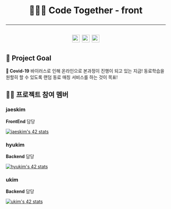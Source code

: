 <h1 align="center">🏃🏻‍♂️ Code Together - front</>

---

<div algin="center">
	<img alt="JavaScript" src="https://img.shields.io/badge/javascript%20-%23323330.svg?&style=for-the-badge&logo=javascript&logoColor=%23F7DF1E" height="24px"/>
	<img alt="React" src="https://img.shields.io/badge/react%20-%2320232a.svg?&style=for-the-badge&logo=react&logoColor=%2361DAFB" height="24px"/>
	<img alt="TailwindCSS" src="https://img.shields.io/badge/tailwindcss%20-%2338B2AC.svg?&style=for-the-badge&logo=tailwind-css&logoColor=white" height="24px"/>
</div>

## 🚩 Project Goal

**🦠 Covid-19** 바이러스로 인해 온라인으로 본과정이 진행이 되고 있는 지금! 동료학습을 원할히 할 수 있도록 랜덤 동료 매칭 서비스를 하는 것이 목표!

## 🧑‍💻 프로젝트 참여 멤버

### jaeskim

**FrontEnd** 담당

[![jaeskim's 42 stats](https://badge42.herokuapp.com/api/stats/jaeskim)](https://github.com/JaeSeoKim/badge42)

### hyukim

**Backend** 담당

[![hyukim's 42 stats](https://badge42.herokuapp.com/api/stats/hyukim)](https://github.com/JaeSeoKim/badge42)

### ukim

**Backend** 담당

[![ukim's 42 stats](https://badge42.herokuapp.com/api/stats/ukim)](https://github.com/JaeSeoKim/badge42)
